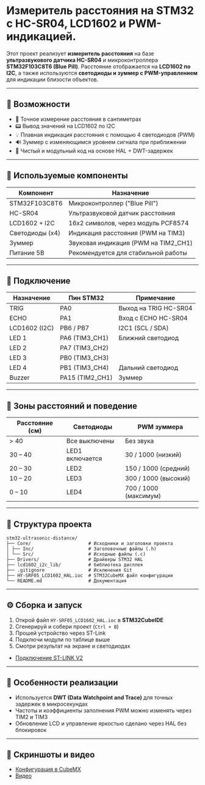 # Измеритель расстояния на STM32 с HC-SR04, LCD1602 и PWM-индикацией.

Этот проект реализует **измеритель расстояния** на базе **ультразвукового датчика HC-SR04** и микроконтроллера **STM32F103C8T6 (Blue Pill)**. Расстояние отображается на **LCD1602 по I2C**, а также используются **светодиоды и зуммер с PWM-управлением** для индикации близости объектов.

---

## 📸 Возможности

- 🧭 Точное измерение расстояния в сантиметрах
- 📟 Вывод значений на LCD1602 по I2C
- 💡 Плавная индикация расстояния с помощью 4 светодиодов (PWM)
- 🔊 Зуммер с изменяющимся уровнем сигнала при приближении
- 🧩 Чистый и модульный код на основе HAL + DWT-задержек

---

## 📐 Используемые компоненты

| Компонент         | Назначение                             |
|-------------------|----------------------------------------|
| STM32F103C8T6     | Микроконтроллер ("Blue Pill")          |
| HC-SR04           | Ультразвуковой датчик расстояния       |
| LCD1602 + I2C     | 16x2 символов, через модуль PCF8574    |
| Светодиоды (x4)   | Индикация расстояния (PWM на TIM3)     |
| Зуммер            | Звуковая индикация (PWM на TIM2_CH1)   |
| Питание 5В        | Рекомендуется для стабильной работы    |

---

## 📌 Подключение

| Назначение         | Пин STM32        | Примечание                    |
|--------------------|------------------|-------------------------------|
| TRIG               | PA0              | Выход на TRIG HC-SR04         |
| ECHO               | PA1              | Вход с ECHO HC-SR04           |
| LCD1602 (I2C)      | PB6 / PB7        | I2C1 (SCL / SDA)              |
| LED 1              | PA6 (TIM3_CH1)   | Ближний cветодиод             |
| LED 2              | PA7 (TIM3_CH2)   |                               |
| LED 3              | PB0 (TIM3_CH3)   |                               |
| LED 4              | PB1 (TIM3_CH4)   | Дальний cветодиод             |
| Buzzer             | PA15 (TIM2_CH1)  | Зуммер                        |

---

## 📏 Зоны расстояний и поведение

| Расстояние (см)  | Светодиоды     | PWM зуммера          |
|------------------|----------------|----------------------|
| > 40             | Все выключены  | Без звука            |
| 30 – 40          | LED1 включается| 30 / 1000 (низкий)   |
| 20 – 30          | LED2           | 150 / 1000 (средний) |
| 10 – 20          | LED3           | 300 / 1000 (высокий) |
| 0 – 10           | LED4           | 700 / 1000 (максимум)|

---

## 📂 Структура проекта
```
stm32-ultrasonic-distance/
├── Core/                     # Исходники и заголовки проекта
│ ├── Inc/                    # Заголовочные файлы (.h)
│ └── Src/                    # Исходные файлы (.c)
├── Drivers/                  # Драйверы STM32 HAL
├── lcd1602_i2c_lib/          # библиотека дисплея
├── .gitignore                # Исключения Git
├── HY-SRF05_LCD1602_HAL.ioc  # STM32CubeMX файл конфигурации
└── README.md                 # Документация
```

---
## ⚙️ Сборка и запуск

1. Открой файл `HY-SRF05_LCD1602_HAL.ioc` в **STM32CubeIDE**
2. Сгенерируй и собери проект (`Ctrl + B`)
3. Прошей устройство через ST-Link
4. Подключи модули по таблице выше
5. Смотри результат на экране и светодиодах
- [Подключение ST-LINK V2](https://github.com/user-attachments/assets/11cf20ef-1757-43f4-bd80-f0e9caa32841)
---

## 🔎 Особенности реализации

- Используется **DWT (Data Watchpoint and Trace)** для точных задержек в микросекундах
- Частоты и коэффициенты заполнения PWM можно изменять через TIM2 и TIM3
- Обновление LCD и управление яркостью сделано через HAL без блокировок

---

## 🎥 Скриншоты и видео

- [Конфигурация в CubeMX](https://github.com/user-attachments/assets/e23de54b-0466-4e76-ac48-c7fb93afa050)
- [Видео](https://youtube.com/shorts/hrjaTZsLUqA?feature=share)